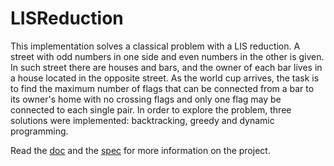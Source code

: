 # LISReduction

This implementation solves a classical problem with a LIS reduction. A street with odd numbers in one side and even numbers in the other is given. In such street there are houses and bars, and the owner of each bar lives in a house located in the opposite street. As the world cup arrives, the task is to find the maximum number of flags that can be connected from a bar to its owner's home with no crossing flags and only one flag may be connected to each single pair. In order to explore the problem, three solutions were implemented: backtracking, greedy and dynamic programming.

Read the [doc](res/doc.pdf) and the [spec](res/spec.pdf) for more information on the project.
